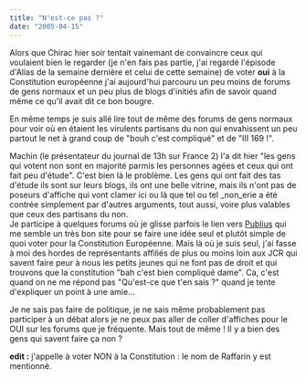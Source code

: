 ```yaml
---
title: "N'est-ce pas ?"
date: "2005-04-15"
---
```


Alors que Chirac hier soir tentait vainemant de convaincre ceux qui voulaient bien le regarder (je n'en fais pas partie, j'ai regardé l'épisode d'Alias de la semaine dernière et celui de cette semaine) de voter **oui** à la Constitution européenne j'ai aujourd'hui parcouru un peu moins de forums de gens normaux et un peu plus de blogs d'initiés afin de savoir quand même ce qu'il avait dit ce bon bougre.

En même temps je suis allé lire tout de même des forums de gens normaux pour voir où en étaient les virulents partisans du non qui envahissent un peu partout le net à grand coup de "bouh c'est compliqué" et de "III 169 !".

Machin (le présentateur du journal de 13h sur France 2) l'a dit hier "les gens qui votent non sont en majorité parmis les personnes agées et ceux qui ont fait peu d'étude". C'est bien là le problème. Les gens qui ont fait des tas d'étude ils sont sur leurs blogs, ils ont une belle vitrine, mais ils n'ont pas de poseurs d'affiche qui vont clamer ici ou là que tel ou tel _non_erie a été contrée simplement par d'autres arguments, tout aussi, voire plus valables que ceux des partisans du non.  
Je participe à quelques forums où je glisse parfois le lien vers [Publius](http://www.publius.fr/) qui me semble un très bon site pour se faire une idée seul et plutôt simple de quoi voter pour la Constitution Européenne. Mais là où je suis seul, j'ai fasse à moi des hordes de représentants affiliés de plus ou moins loin aux JCR qui savent faire peur à nous les petits jeunes qui ne font pas de droit et qui trouvons que la constitution "bah c'est bien compliqué dame". Ca, c'est quand on ne me répond pas "Qu'est-ce que t'en sais ?" quand je tente d'expliquer un point à une amie...

Je ne sais pas faire de politique, je ne sais même probablement pas participer à un débat alors je ne peux pas aller de coller d'affiches pour le OUI sur les forums que je fréquente. Mais tout de même ! Il y a bien des gens qui savent faire ça non ?

**edit :** j'appelle à voter NON à la Constitution : le nom de Raffarin y est mentionné.
